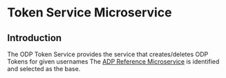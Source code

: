 # Token Service Microservice

## Introduction

The ODP Token Service provides the service that creates/deletes ODP Tokens for given usernames
The [ADP Reference Microservice](https://adp.ericsson.se/workinginadpframework/adp-reference-application)
is identified and selected as the base.

